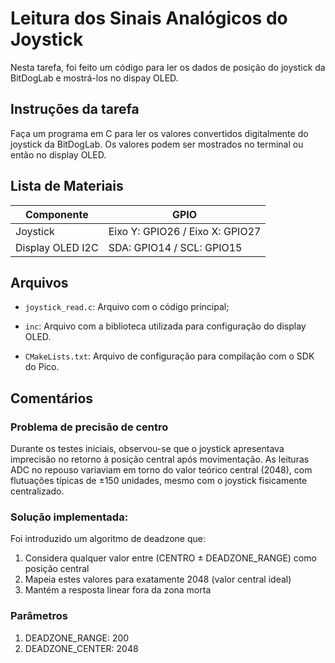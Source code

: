 # Leitura dos Sinais Analógicos do Joystick
Nesta tarefa, foi feito um código para ler os dados de posição do joystick da BitDogLab e mostrá-los no dispay OLED.

## Instruções da tarefa
Faça um programa em C para ler os valores convertidos digitalmente do joystick da BitDogLab. Os valores podem ser mostrados no terminal ou então no display OLED. 

## Lista de Materiais
| Componente            | GPIO                                |
|-----------------------|------------------------------------ |
| Joystick              | Eixo Y: GPIO26 / Eixo X: GPIO27     |
| Display OLED I2C      | SDA: GPIO14 / SCL: GPIO15           |

## Arquivos
- `joystick_read.c`: Arquivo com o código principal;

- `inc`: Arquivo com a biblioteca utilizada para configuração do display OLED.

- `CMakeLists.txt`: Arquivo de configuração para compilação com o SDK do Pico.

## Comentários

### Problema de precisão de centro
Durante os testes iniciais, observou-se que o joystick apresentava imprecisão no retorno à posição central após movimentação. As leituras ADC no repouso variaviam em torno do valor teórico central (2048), com flutuações típicas de ±150 unidades, mesmo com o joystick fisicamente centralizado.
  
### Solução implementada:
Foi introduzido um algoritmo de deadzone que:
1. Considera qualquer valor entre (CENTRO ± DEADZONE_RANGE) como posição central
2. Mapeia estes valores para exatamente 2048 (valor central ideal)
3. Mantém a resposta linear fora da zona morta

### Parâmetros

1. DEADZONE_RANGE: 200
2. DEADZONE_CENTER: 2048


